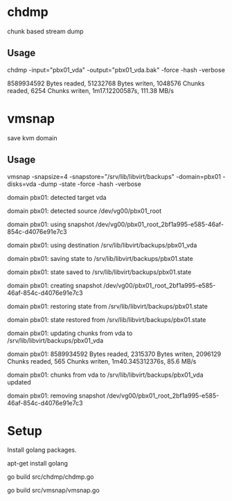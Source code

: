 # chdmp
chunk based stream dump

## Usage
chdmp -input="pbx01_vda" -output="pbx01_vda.bak" -force -hash -verbose

8589934592 Bytes readed, 51232768 Bytes writen, 1048576 Chunks readed, 6254 Chunks writen, 1m17.12200587s, 111.38 MB/s

# vmsnap
save kvm domain

## Usage
vmsnap -snapsize=4 -snapstore="/srv/lib/libvirt/backups" -domain=pbx01 -disks=vda -dump -state -force -hash -verbose 

domain pbx01: detected target vda

domain pbx01: detected source /dev/vg00/pbx01_root

domain pbx01: using snapshot /dev/vg00/pbx01_root_2bf1a995-e585-46af-854c-d4076e91e7c3

domain pbx01: using destination /srv/lib/libvirt/backups/pbx01_vda

domain pbx01: saving state to /srv/lib/libvirt/backups/pbx01.state

domain pbx01: state saved to /srv/lib/libvirt/backups/pbx01.state

domain pbx01: creating snapshot /dev/vg00/pbx01_root_2bf1a995-e585-46af-854c-d4076e91e7c3

domain pbx01: restoring state from /srv/lib/libvirt/backups/pbx01.state

domain pbx01: state restored from /srv/lib/libvirt/backups/pbx01.state

domain pbx01: updating chunks from vda to /srv/lib/libvirt/backups/pbx01_vda

domain pbx01: 8589934592 Bytes readed, 2315370 Bytes writen, 2096129 Chunks readed, 565 Chunks writen, 1m40.345312376s, 85.6 MB/s 

domain pbx01: chunks from vda to /srv/lib/libvirt/backups/pbx01_vda updated

domain pbx01: removing snapshot /dev/vg00/pbx01_root_2bf1a995-e585-46af-854c-d4076e91e7c3

# Setup
Install golang packages.

apt-get install golang

go build src/chdmp/chdmp.go

go build src/vmsnap/vmsnap.go
